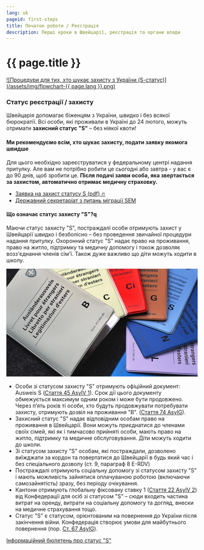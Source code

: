 ```yaml
---
lang: uk
pageid: first-steps
title: Початок роботи / Реєстрація
description: Перші кроки в Швейцарії, реєстрація та органи влади
---
```

# {{ page.title }}
[![Процедури для тих, хто шукає захисту з України (S-cтатус)](/assets/img/flowchart-{{ page.lang }}.png)](https://www.sem.admin.ch/dam/sem/de/data/asyl/faktenblatt-zusammenarbeit-bund-kantone.pdf.download.pdf/faktenblatt-zusammenarbeit-bund-kantone-d.pdf)

### Статус реєстрації / захисту
Швейцарія допомагає біженцям з України, швидко і без всякої бюрократії.
Всі особи, які проживали в Україні до 24 лютого, можуть отримати **захисний статус "S"** – без ніякої квоти!

#### Ми рекомендуємо всім, хто шукає захисту, подати заявку якомога швидше
Для цього необхідно зареєструватися у федеральному центрі надання притулку. Але вам не потрібно робити це сьогодні або завтра - у вас є до 90 днів, щоб зробити це. **Після подачі заяви особа, яка звертається за захистом, автоматично отримає медичну страховку.**

- [Заявка на захист статусу S (pdf) :fire:](https://www.sem.admin.ch/dam/sem/de/data/asyl/gesuch-schutzstatus-s.pdf.download.pdf/gesuch-schutzstatus-s-d.pdf)
- [Державний секретаріат з питань міграції SEM](https://www.sem.admin.ch/sem/en/home.html)

#### Що означає статус захисту "S"?q
Маючи статус захисту "S", постраждалі особи отримують захист у Швейцарії швидко і безболісно – без проведення звичайної процедури надання притулку.
Охоронний статус "S" надає право на проживання, право на житло, підтримку та медичну допомогу і токож дозволяє возз'єднання членів сім'ї.
Також дуже важливо що діти можуть ходити в школу.

![статус захисту "S"](/assets/img/s-permit.jpg)

- Особи зі статусом захисту "S" отримують офіційний документ: Ausweis S ([Стаття 45 AsylV 1](https://www.fedlex.admin.ch/eli/cc/1999/359/de#art_45)). Срок дії цього документу обмежується максимум одним роком і може бути продовжено. Через п’ять років ті особи, хто будуть продовжувати потребувати захисту, отримують дозвіл на проживання "B". ([Стаття 74 AsylG](https://www.fedlex.admin.ch/eli/cc/1999/358/de#art_74)).
- Захисний статус "S" надає відповідним особам право на проживання в Швейцарії. Вони можуть приєднатися до членами своїх сімей, які як і тимчасово прийняті особи, мають право на житло, підтримку та медичне обслуговування. Діти можуть ходити до школи.
- Зі статусом захисту "S" особам, які постраждали, дозволено виїжджати за кордон та повертатися до Швейцарії в будь який час і без спеціального дозволу (ст. 9, параграф 8 E-RDV)
- Постраждалі отримують соціальну допомогу зі статусом захисту "S" і мають можливість зайнятися оплачуваною роботою (включаючи самозайнятість) зразу, без періоду очікування.
- Кантони отримують глобальну фіксовану ставку 1 ([Стаття 22 AsylV 2](https://www.fedlex.admin.ch/eli/cc/1999/360/de#art_22)) від Конфедерації для осіб зі статусом "S" – сюди входить частина витрат на оренду, витрати на соціальну допомогу та догляд, внески на медичне страхування тощо.
- Статус "S" є статусом, орієнтованим на повернення до України після закінчення війни. Конфедерація створює умови для майбутнього повернення (пор. [Ст. 67 AsylG](https://www.fedlex.admin.ch/eli/cc/1999/358/de#art_67)).

[Інформаційний бюлетень про статус "S"](https://www.sem.admin.ch/dam/sem/de/data/asyl/faktenblatt-schutzstatus-s.pdf.download.pdf/faktenblatt-schutzstatus-s-d.pdf)